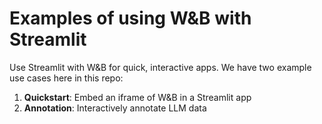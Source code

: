 # Examples of using W&B with Streamlit

Use Streamlit with W&B for quick, interactive apps.
We have two example use cases here in this repo:

1. **Quickstart**: Embed an iframe of W&B in a Streamlit app
2. **Annotation**: Interactively annotate LLM data

